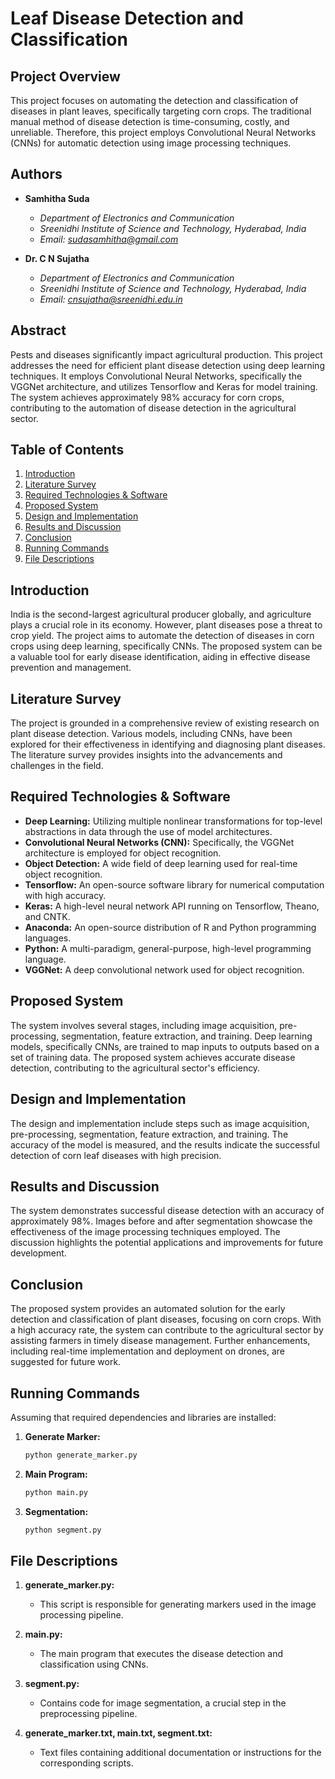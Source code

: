 # Leaf Disease Detection and Classification

## Project Overview

This project focuses on automating the detection and classification of diseases in plant leaves, specifically targeting corn crops. The traditional manual method of disease detection is time-consuming, costly, and unreliable. Therefore, this project employs Convolutional Neural Networks (CNNs) for automatic detection using image processing techniques.

## Authors

- **Samhitha Suda**
  - *Department of Electronics and Communication*
  - *Sreenidhi Institute of Science and Technology, Hyderabad, India*
  - *Email: sudasamhitha@gmail.com*

- **Dr. C N Sujatha**
  - *Department of Electronics and Communication*
  - *Sreenidhi Institute of Science and Technology, Hyderabad, India*
  - *Email: cnsujatha@sreenidhi.edu.in*

## Abstract

Pests and diseases significantly impact agricultural production. This project addresses the need for efficient plant disease detection using deep learning techniques. It employs Convolutional Neural Networks, specifically the VGGNet architecture, and utilizes Tensorflow and Keras for model training. The system achieves approximately 98% accuracy for corn crops, contributing to the automation of disease detection in the agricultural sector.

## Table of Contents

1. [Introduction](#introduction)
2. [Literature Survey](#literature-survey)
3. [Required Technologies & Software](#required-technologies--software)
4. [Proposed System](#proposed-system)
5. [Design and Implementation](#design-and-implementation)
6. [Results and Discussion](#results-and-discussion)
7. [Conclusion](#conclusion)
8. [Running Commands](#running-commands)
9. [File Descriptions](#file-descriptions)

## Introduction

India is the second-largest agricultural producer globally, and agriculture plays a crucial role in its economy. However, plant diseases pose a threat to crop yield. The project aims to automate the detection of diseases in corn crops using deep learning, specifically CNNs. The proposed system can be a valuable tool for early disease identification, aiding in effective disease prevention and management.

## Literature Survey

The project is grounded in a comprehensive review of existing research on plant disease detection. Various models, including CNNs, have been explored for their effectiveness in identifying and diagnosing plant diseases. The literature survey provides insights into the advancements and challenges in the field.

## Required Technologies & Software

- **Deep Learning:** Utilizing multiple nonlinear transformations for top-level abstractions in data through the use of model architectures.
- **Convolutional Neural Networks (CNN):** Specifically, the VGGNet architecture is employed for object recognition.
- **Object Detection:** A wide field of deep learning used for real-time object recognition.
- **Tensorflow:** An open-source software library for numerical computation with high accuracy.
- **Keras:** A high-level neural network API running on Tensorflow, Theano, and CNTK.
- **Anaconda:** An open-source distribution of R and Python programming languages.
- **Python:** A multi-paradigm, general-purpose, high-level programming language.
- **VGGNet:** A deep convolutional network used for object recognition.

## Proposed System

The system involves several stages, including image acquisition, pre-processing, segmentation, feature extraction, and training. Deep learning models, specifically CNNs, are trained to map inputs to outputs based on a set of training data. The proposed system achieves accurate disease detection, contributing to the agricultural sector's efficiency.

## Design and Implementation

The design and implementation include steps such as image acquisition, pre-processing, segmentation, feature extraction, and training. The accuracy of the model is measured, and the results indicate the successful detection of corn leaf diseases with high precision.

## Results and Discussion

The system demonstrates successful disease detection with an accuracy of approximately 98%. Images before and after segmentation showcase the effectiveness of the image processing techniques employed. The discussion highlights the potential applications and improvements for future development.

## Conclusion

The proposed system provides an automated solution for the early detection and classification of plant diseases, focusing on corn crops. With a high accuracy rate, the system can contribute to the agricultural sector by assisting farmers in timely disease management. Further enhancements, including real-time implementation and deployment on drones, are suggested for future work.

## Running Commands

Assuming that required dependencies and libraries are installed:

1. **Generate Marker:**
    ```bash
    python generate_marker.py
    ```

2. **Main Program:**
    ```bash
    python main.py
    ```

3. **Segmentation:**
    ```bash
    python segment.py
    ```

## File Descriptions

1. **generate_marker.py:**
   - This script is responsible for generating markers used in the image processing pipeline.

2. **main.py:**
   - The main program that executes the disease detection and classification using CNNs.

3. **segment.py:**
   - Contains code for image segmentation, a crucial step in the preprocessing pipeline.

4. **generate_marker.txt, main.txt, segment.txt:**
   - Text files containing additional documentation or instructions for the corresponding scripts.

